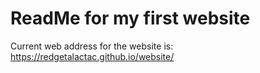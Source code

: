 # ReadMe for my first website

Current web address for the website is: https://redgetalactac.github.io/website/ 